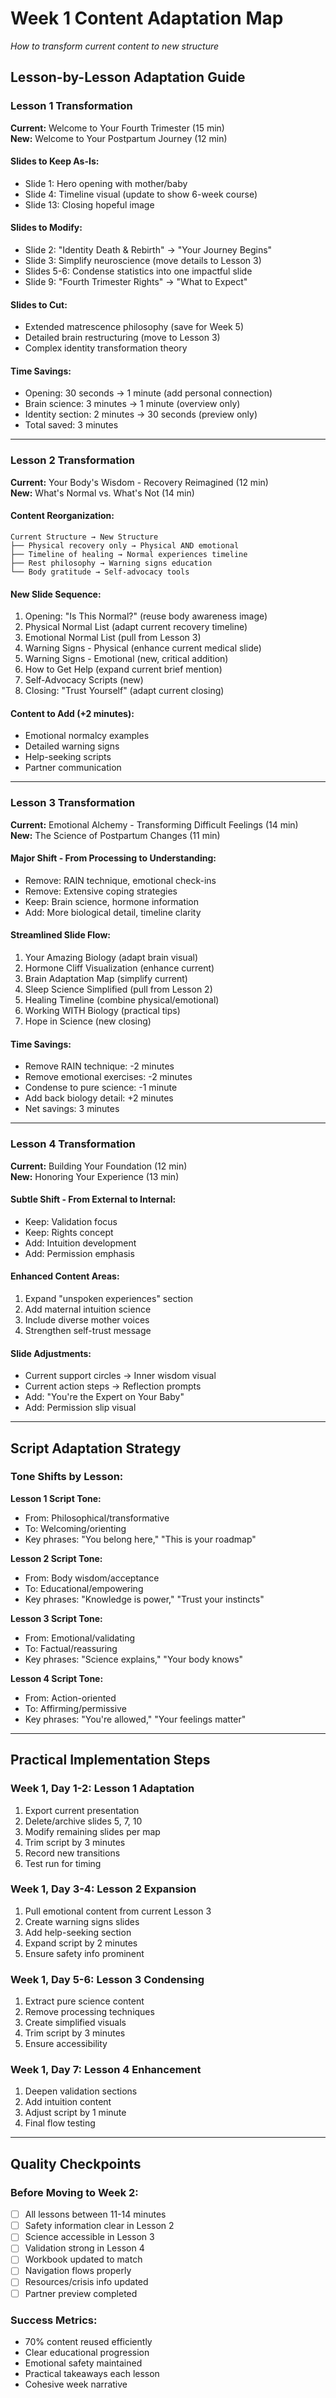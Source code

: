 # Week 1 Content Adaptation Map
*How to transform current content to new structure*

## Lesson-by-Lesson Adaptation Guide

### **Lesson 1 Transformation**
**Current:** Welcome to Your Fourth Trimester (15 min)  
**New:** Welcome to Your Postpartum Journey (12 min)

#### Slides to Keep As-Is:
- Slide 1: Hero opening with mother/baby
- Slide 4: Timeline visual (update to show 6-week course)
- Slide 13: Closing hopeful image

#### Slides to Modify:
- Slide 2: "Identity Death & Rebirth" → "Your Journey Begins"
- Slide 3: Simplify neuroscience (move details to Lesson 3)
- Slides 5-6: Condense statistics into one impactful slide
- Slide 9: "Fourth Trimester Rights" → "What to Expect"

#### Slides to Cut:
- Extended matrescence philosophy (save for Week 5)
- Detailed brain restructuring (move to Lesson 3)
- Complex identity transformation theory

#### Time Savings:
- Opening: 30 seconds → 1 minute (add personal connection)
- Brain science: 3 minutes → 1 minute (overview only)
- Identity section: 2 minutes → 30 seconds (preview only)
- Total saved: 3 minutes

---

### **Lesson 2 Transformation**
**Current:** Your Body's Wisdom - Recovery Reimagined (12 min)  
**New:** What's Normal vs. What's Not (14 min)

#### Content Reorganization:
```
Current Structure → New Structure
├── Physical recovery only → Physical AND emotional
├── Timeline of healing → Normal experiences timeline
├── Rest philosophy → Warning signs education
└── Body gratitude → Self-advocacy tools
```

#### New Slide Sequence:
1. Opening: "Is This Normal?" (reuse body awareness image)
2. Physical Normal List (adapt current recovery timeline)
3. Emotional Normal List (pull from Lesson 3)
4. Warning Signs - Physical (enhance current medical slide)
5. Warning Signs - Emotional (new, critical addition)
6. How to Get Help (expand current brief mention)
7. Self-Advocacy Scripts (new)
8. Closing: "Trust Yourself" (adapt current closing)

#### Content to Add (+2 minutes):
- Emotional normalcy examples
- Detailed warning signs
- Help-seeking scripts
- Partner communication

---

### **Lesson 3 Transformation**
**Current:** Emotional Alchemy - Transforming Difficult Feelings (14 min)  
**New:** The Science of Postpartum Changes (11 min)

#### Major Shift - From Processing to Understanding:
- Remove: RAIN technique, emotional check-ins
- Remove: Extensive coping strategies
- Keep: Brain science, hormone information
- Add: More biological detail, timeline clarity

#### Streamlined Slide Flow:
1. Your Amazing Biology (adapt brain visual)
2. Hormone Cliff Visualization (enhance current)
3. Brain Adaptation Map (simplify current)
4. Sleep Science Simplified (pull from Lesson 2)
5. Healing Timeline (combine physical/emotional)
6. Working WITH Biology (practical tips)
7. Hope in Science (new closing)

#### Time Savings:
- Remove RAIN technique: -2 minutes
- Remove emotional exercises: -2 minutes
- Condense to pure science: -1 minute
- Add back biology detail: +2 minutes
- Net savings: 3 minutes

---

### **Lesson 4 Transformation**
**Current:** Building Your Foundation (12 min)  
**New:** Honoring Your Experience (13 min)

#### Subtle Shift - From External to Internal:
- Keep: Validation focus
- Keep: Rights concept
- Add: Intuition development
- Add: Permission emphasis

#### Enhanced Content Areas:
1. Expand "unspoken experiences" section
2. Add maternal intuition science
3. Include diverse mother voices
4. Strengthen self-trust message

#### Slide Adjustments:
- Current support circles → Inner wisdom visual
- Current action steps → Reflection prompts
- Add: "You're the Expert on Your Baby"
- Add: Permission slip visual

---

## Script Adaptation Strategy

### Tone Shifts by Lesson:

**Lesson 1 Script Tone:**
- From: Philosophical/transformative
- To: Welcoming/orienting
- Key phrases: "You belong here," "This is your roadmap"

**Lesson 2 Script Tone:**
- From: Body wisdom/acceptance
- To: Educational/empowering
- Key phrases: "Knowledge is power," "Trust your instincts"

**Lesson 3 Script Tone:**
- From: Emotional/validating
- To: Factual/reassuring
- Key phrases: "Science explains," "Your body knows"

**Lesson 4 Script Tone:**
- From: Action-oriented
- To: Affirming/permissive
- Key phrases: "You're allowed," "Your feelings matter"

---

## Practical Implementation Steps

### Week 1, Day 1-2: Lesson 1 Adaptation
1. Export current presentation
2. Delete/archive slides 5, 7, 10
3. Modify remaining slides per map
4. Trim script by 3 minutes
5. Record new transitions
6. Test run for timing

### Week 1, Day 3-4: Lesson 2 Expansion
1. Pull emotional content from current Lesson 3
2. Create warning signs slides
3. Add help-seeking section
4. Expand script by 2 minutes
5. Ensure safety info prominent

### Week 1, Day 5-6: Lesson 3 Condensing
1. Extract pure science content
2. Remove processing techniques
3. Create simplified visuals
4. Trim script by 3 minutes
5. Ensure accessibility

### Week 1, Day 7: Lesson 4 Enhancement
1. Deepen validation sections
2. Add intuition content
3. Adjust script by 1 minute
4. Final flow testing

---

## Quality Checkpoints

### Before Moving to Week 2:
- [ ] All lessons between 11-14 minutes
- [ ] Safety information clear in Lesson 2
- [ ] Science accessible in Lesson 3
- [ ] Validation strong in Lesson 4
- [ ] Workbook updated to match
- [ ] Navigation flows properly
- [ ] Resources/crisis info updated
- [ ] Partner preview completed

### Success Metrics:
- 70% content reused efficiently
- Clear educational progression
- Emotional safety maintained
- Practical takeaways each lesson
- Cohesive week narrative